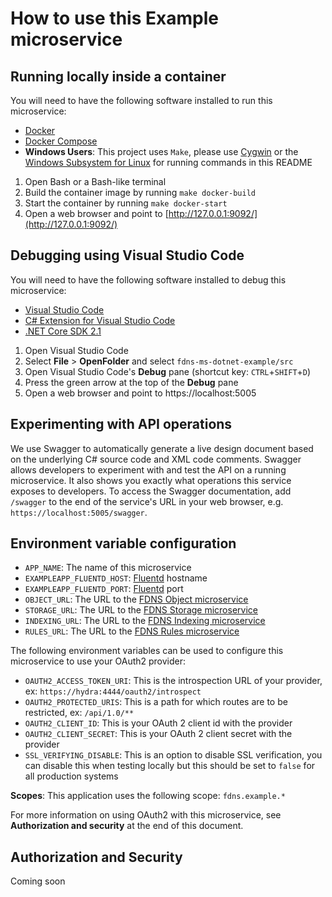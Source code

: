 # How to use this Example microservice

## Running locally inside a container
You will need to have the following software installed to run this microservice:

- [Docker](https://docs.docker.com/install/)
- [Docker Compose](https://docs.docker.com/compose/install/)
- **Windows Users**: This project uses `Make`, please use [Cygwin](http://www.cygwin.com/) or the [Windows Subsystem for Linux](https://docs.microsoft.com/en-us/windows/wsl/install-win10) for running commands in this README

1. Open Bash or a Bash-like terminal
1. Build the container image by running `make docker-build`
1. Start the container by running `make docker-start`
1. Open a web browser and point to [http://127.0.0.1:9092/](http://127.0.0.1:9092/)

## Debugging using Visual Studio Code

You will need to have the following software installed to debug this microservice:

- [Visual Studio Code](https://code.visualstudio.com/)
- [C# Extension for Visual Studio Code](https://marketplace.visualstudio.com/items?itemName=ms-vscode.csharp)
- [.NET Core SDK 2.1](https://www.microsoft.com/net/download)

1. Open Visual Studio Code
1. Select **File** > **OpenFolder** and select `fdns-ms-dotnet-example/src`
1. Open Visual Studio Code's **Debug** pane (shortcut key: `CTRL`+`SHIFT`+`D`)
1. Press the green arrow at the top of the **Debug** pane
1. Open a web browser and point to https://localhost:5005

## Experimenting with API operations

We use Swagger to automatically generate a live design document based on the underlying C# source code and XML code comments. Swagger allows developers to experiment with and test the API on a running microservice. It also shows you exactly what operations this service exposes to developers. To access the Swagger documentation, add `/swagger` to the end of the service's URL in your web browser, e.g. `https://localhost:5005/swagger`.

## Environment variable configuration

* `APP_NAME`: The name of this microservice
* `EXAMPLEAPP_FLUENTD_HOST`: [Fluentd](https://www.fluentd.org/) hostname
* `EXAMPLEAPP_FLUENTD_PORT`: [Fluentd](https://www.fluentd.org/) port
* `OBJECT_URL`: The URL to the [FDNS Object microservice](https://github.com/CDCGov/fdns-ms-object)
* `STORAGE_URL`: The URL to the [FDNS Storage microservice](https://github.com/CDCGov/fdns-ms-storage)
* `INDEXING_URL`: The URL to the [FDNS Indexing microservice](https://github.com/CDCGov/fdns-ms-indexing)
* `RULES_URL`: The URL to the [FDNS Rules microservice](https://github.com/CDCGov/fdns-ms-rules)

The following environment variables can be used to configure this microservice to use your OAuth2 provider:

* `OAUTH2_ACCESS_TOKEN_URI`: This is the introspection URL of your provider, ex: `https://hydra:4444/oauth2/introspect`
* `OAUTH2_PROTECTED_URIS`: This is a path for which routes are to be restricted, ex: `/api/1.0/**`
* `OAUTH2_CLIENT_ID`: This is your OAuth 2 client id with the provider
* `OAUTH2_CLIENT_SECRET`: This is your OAuth 2 client secret with the provider
* `SSL_VERIFYING_DISABLE`: This is an option to disable SSL verification, you can disable this when testing locally but this should be set to `false` for all production systems

__Scopes__: This application uses the following scope: `fdns.example.*`

For more information on using OAuth2 with this microservice, see **Authorization and security** at the end of this document.

## Authorization and Security

Coming soon